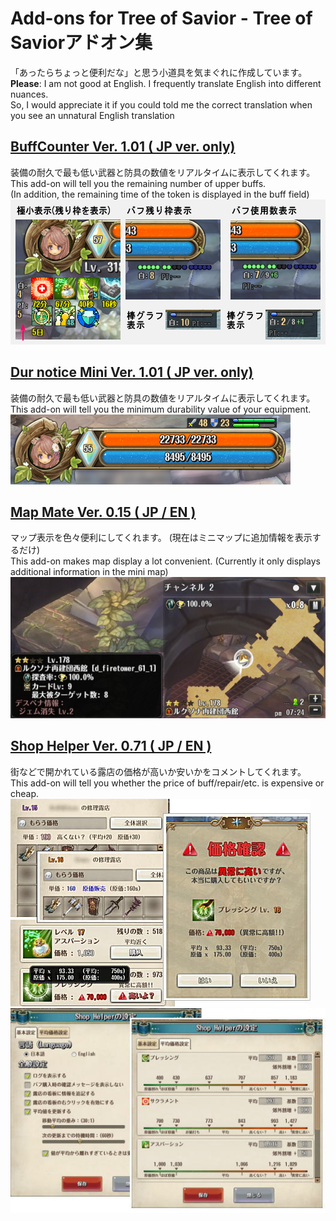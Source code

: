 # Add-ons for Tree of Savior - Tree of Saviorアドオン集
「あったらちょっと便利だな」と思う小道具を気まぐれに作成しています。    
**Please**:
I am not good at English. I frequently translate English into different nuances.  
So, I would appreciate it if you could told me the correct translation when you see an unnatural English translation  


## [BuffCounter Ver. 1.01 ( JP ver. only)](https://github.com/Toukibi/ToSAddon/tree/master/BuffCounter)
装備の耐久で最も低い武器と防具の数値をリアルタイムに表示してくれます。  
This add-on will tell you the remaining number of upper buffs.  
(In addition, the remaining time of the token is displayed in the buff field)  
!["Image of main image of Buff-Counter"](https://github.com/Toukibi/ToSAddon/raw/ForImage/BuffCounter/img/topimage.png?raw=true)  
## [Dur notice Mini Ver. 1.01 ( JP ver. only)](https://github.com/Toukibi/ToSAddon/tree/master/DurNoticeMini)
装備の耐久で最も低い武器と防具の数値をリアルタイムに表示してくれます。  
This add-on will tell you the minimum durability value of your equipment.  
!["Image of main image of Dur-Notice-Mini"](https://github.com/Toukibi/ToSAddon/blob/ForImage/DurNoticeMini/Main/img/topimage.png?raw=true)  
## [Map Mate Ver. 0.15 ( JP / EN )](https://github.com/Toukibi/ToSAddon/tree/master/MapMate)
マップ表示を色々便利にしてくれます。 (現在はミニマップに追加情報を表示するだけ)  
This add-on makes map display a lot convenient. (Currently it only displays additional information in the mini map)  
!["Image of main image of Map-Mate"](https://github.com/Toukibi/ToSAddon/blob/ForImage/MapMate/image/MapMate_MiniMap.png?raw=true)  
## [Shop Helper Ver. 0.71 ( JP / EN )](https://github.com/Toukibi/ToSAddon/tree/master/ShopHelper)
街などで開かれている露店の価格が高いか安いかをコメントしてくれます。  
This add-on will tell you whether the price of buff/repair/etc. is  expensive or cheap.  
!["Image of main image of ShopHelper"](https://github.com/Toukibi/ToSAddon/blob/forImageStrage/ShopHelper/img/ShopHelperImage.jpg?raw=true)
!["Image of setting image of ShopHelper"](https://github.com/Toukibi/ToSAddon/blob/forImageStrage/ShopHelper/img/option_jp.jpg?raw=true)  
